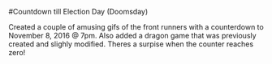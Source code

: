 #Countdown till Election Day (Doomsday)

Created a couple of amusing gifs of the front runners with a counterdown to November 8, 2016 @ 7pm. Also added a dragon game that was previously created and slighly modified. Theres a surpise when the counter reaches zero!